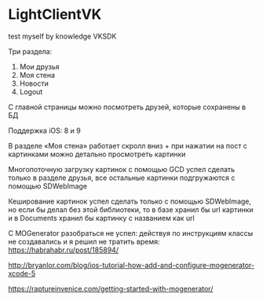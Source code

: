 # LightClientVK
test myself by knowledge VKSDK

Три раздела:
1. Мои друзья
2. Моя стена
3. Новости
4. Logout

C главной страницы можно посмотреть друзей, которые сохранены в БД

Поддержка iOS: 8 и 9

 В разделе «Моя стена» работает скролл вниз + при нажатии на пост с картинками можно детально просмотреть картинки
 
 Многопоточную загрузку картинок с помощью GCD успел сделать только в разделе друзья, все остальные картинки подгружаются c помощью SDWebImage
 
 Кеширование картинок успел сделать только с помощью SDWebImage, но если бы делал без этой библиотеки, то в базе хранил бы url картинки и в Documents хранил бы картинку с названием как url
 
 С MOGenerator разобраться не успел: действуя по инструкциям классы не создавались и я решил не тратить время:
 https://habrahabr.ru/post/185894/
 
 http://bryanlor.com/blog/ios-tutorial-how-add-and-configure-mogenerator-xcode-5
 
 https://raptureinvenice.com/getting-started-with-mogenerator/
